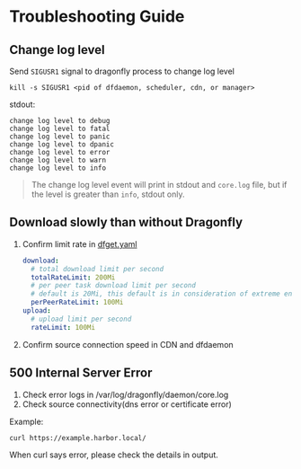 # Troubleshooting Guide

## Change log level

Send `SIGUSR1` signal to dragonfly process to change log level

```shell
kill -s SIGUSR1 <pid of dfdaemon, scheduler, cdn, or manager>
```

stdout:

```text
change log level to debug
change log level to fatal
change log level to panic
change log level to dpanic
change log level to error
change log level to warn
change log level to info
```

> The change log level event will print in stdout and `core.log` file, but if the level is greater than `info`, stdout only.

## Download slowly than without Dragonfly

1. Confirm limit rate in [dfget.yaml](https://github.com/dragonflyoss/Dragonfly2/blob/main/docs/en/deployment/configuration/dfget.yaml#L65)

    ```yaml
    download:
      # total download limit per second
      totalRateLimit: 200Mi
      # per peer task download limit per second
      # default is 20Mi, this default is in consideration of extreme environments
      perPeerRateLimit: 100Mi 
    upload:
      # upload limit per second
      rateLimit: 100Mi
    ```

2. Confirm source connection speed in CDN and dfdaemon

## 500 Internal Server Error

1. Check error logs in /var/log/dragonfly/daemon/core.log
2. Check source connectivity(dns error or certificate error)

Example:

```shell
curl https://example.harbor.local/
```

When curl says error, please check the details in output.
